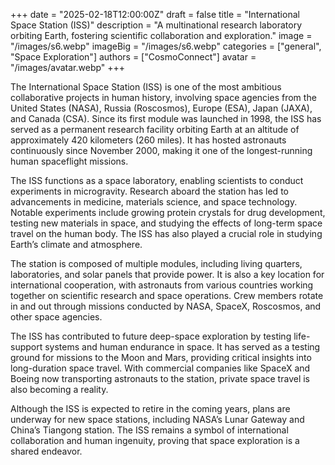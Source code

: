+++
date = "2025-02-18T12:00:00Z"
draft = false
title = "International Space Station (ISS)"
description = "A multinational research laboratory orbiting Earth, fostering scientific collaboration and exploration."
image = "/images/s6.webp"
imageBig = "/images/s6.webp"
categories = ["general", "Space Exploration"]
authors = ["CosmoConnect"]
avatar = "/images/avatar.webp"
+++

The International Space Station (ISS) is one of the most ambitious collaborative projects in human history, involving space agencies from the United States (NASA), Russia (Roscosmos), Europe (ESA), Japan (JAXA), and Canada (CSA). Since its first module was launched in 1998, the ISS has served as a permanent research facility orbiting Earth at an altitude of approximately 420 kilometers (260 miles). It has hosted astronauts continuously since November 2000, making it one of the longest-running human spaceflight missions.

The ISS functions as a space laboratory, enabling scientists to conduct experiments in microgravity. Research aboard the station has led to advancements in medicine, materials science, and space technology. Notable experiments include growing protein crystals for drug development, testing new materials in space, and studying the effects of long-term space travel on the human body. The ISS has also played a crucial role in studying Earth’s climate and atmosphere.

The station is composed of multiple modules, including living quarters, laboratories, and solar panels that provide power. It is also a key location for international cooperation, with astronauts from various countries working together on scientific research and space operations. Crew members rotate in and out through missions conducted by NASA, SpaceX, Roscosmos, and other space agencies.

The ISS has contributed to future deep-space exploration by testing life-support systems and human endurance in space. It has served as a testing ground for missions to the Moon and Mars, providing critical insights into long-duration space travel. With commercial companies like SpaceX and Boeing now transporting astronauts to the station, private space travel is also becoming a reality.

Although the ISS is expected to retire in the coming years, plans are underway for new space stations, including NASA’s Lunar Gateway and China’s Tiangong station. The ISS remains a symbol of international collaboration and human ingenuity, proving that space exploration is a shared endeavor.
